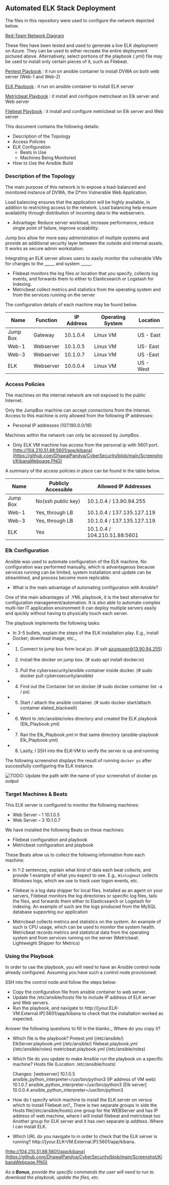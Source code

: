 ## Automated ELK Stack Deployment

The files in this repository were used to configure the network depicted below.

[Red-Team Network Diagram](https://github.com/DhawalPandya/CyberSecurity/blob/main/Elk-Stack-Diagram/RedTeam-Diagram.JPG)

These files have been tested and used to generate a live ELK deployment on Azure. They can be used to either recreate the entire deployment pictured above. Alternatively, select portions of the playbook (.yml) file may be used to install only certain pieces of it, such as Filebeat.

 [Pentest Playbook](https://github.com/DhawalPandya/CyberSecurity/blob/main/Ansible-Playbook/Pentest.yml) : it run on ansible container to install DVWA on both web server (Web-1 and Web-2) 
  
 [ELK Playbook](https://github.com/DhawalPandya/CyberSecurity/blob/main/Ansible-Playbook/ELK-Playbook.yml) : it run on ansible container to install ELK server
  
 [Metricbeat Playbook](https://github.com/DhawalPandya/CyberSecurity/blob/main/Ansible-Playbook/Filebeat-Playbook.yml) : it install and configure metricbeat on Elk server and Web server
 
 [Filebeat Playbook](https://github.com/DhawalPandya/CyberSecurity/blob/main/Ansible-Playbook/Filebeat-Playbook.yml) :  it install and configure metricbeat on Elk server and Web server 
  
  
This document contains the following details:
- Description of the Topology
- Access Policies
- ELK Configuration
  - Beats in Use
  - Machines Being Monitored
- How to Use the Ansible Build


### Description of the Topology

The main purpose of this network is to expose a load-balanced and monitored instance of DVWA, the D*mn Vulnerable Web Application.

Load balancing ensures that the application will be highly available, in addition to restricting access to the network. Load balancing help ensure availability through distribution of incoming data to the webservers.
- Advantage: Reduce server workload, increase performance, reduce single point of failure, improve scalability.

Jump box allow for more easy administration of multiple systems and provide an additional security layer between the outside and internal assets. It works as secure admin workstation.

Integrating an ELK server allows users to easily monitor the vulnerable VMs for changes to the _____ and system _____.
- Filebeat monitors the log files or location that you specify, collects log events, and forwards them to either to Elasticsearch or Logstash for Indexing.
- Metricbeat collect metrics and statistics from the operating system and from the services running on the server

The configuration details of each machine may be found below.

| Name     | Function | IP Address | Operating System |Location   |	
|----------|----------|------------|------------------|---------  |
| Jump Box | Gateway  | 10.1.0.4   | Linux VM         |US - East  |
| Web-1    |Webserver | 10.1.0.5   | Linux VM         |US- East   |
| Web-3    |Webserver | 10.1.0.7   | Linux VM         |US -East   |
| ELK      |Webserver | 10.0.0.4   | Linux VM         |US - West  |

### Access Policies

The machines on the internal network are not exposed to the public Internet. 

Only the JumpBox machine can accept connections from the Internet. Access to this machine is only allowed from the following IP addresses:
- Personal IP addresses (107.190.0.0/16)

Machines within the network can only be accessed by JumpBox.
- Only ELK VM machine has access from the personal ip with 5601 port. [http://104.210.51.88:5601/app/kibana](https://github.com/DhawalPandya/CyberSecurity/blob/main/Screenshot/KibanaWebpage.PNG)

A summary of the access policies in place can be found in the table below.

| Name     | Publicly Accessible | Allowed IP Addresses 	     |
|----------|---------------------|-------------------------------|
| Jump Box | No(ssh public key)  | 10.1.0.4 / 13.90.94.255	     |
| Web-1    | Yes, through LB     | 10.1.0.4 / 137.135.127.119    |                     	
| Web-3    | Yes, through LB     | 10.1.0.4 / 137.135.127.119    |
| ELK      |  Yes                | 10.1.0.4 / 104.210.51.88:5601 |

### Elk Configuration

Ansible was used to automate configuration of the ELK machine. No configuration was performed manually, which is advantageous because services running can be limited, system installation and update can be streamlined, and process become more replicable.
- What is the main advantage of automating configuration with Ansible?

One of the main advantages of .YML playbook, it is the best alternative for configuration management/automation.
It is also able to automate complex multi-tier IT application environment
It can deploy multiple servers easily and quickly without having to physically touch each server.


The playbook implements the following tasks:
- In 3-5 bullets, explain the steps of the ELK installation play. E.g., install Docker; download image; etc._
- 1.	Connect to jump box form local pc. (# ssh azureuser@13.90.94.255) 
- 2.	Install the docker on jump box. (# sudo apt install docker.io) 
- 3.	Pull the cyberxsecurity/ansible container inside docker. (# sudo docker pull cyberxsecurity/ansible)
- 4.	Find out the Container list on docker (# sudo docker container list -a / ps)
- 5.	Start / attach the ansible container. (# sudo docker start/attach container elated_blackwell)
- 6.	Went to /etc/ansible/roles directory and created the ELK playbook (Elk_Playbook.yml)
- 7.	Ran the Elk_Playbook.yml in that same directory (ansible-playbook Elk_Playbook.yml)
- 8.	Lastly, I SSH into the ELK-VM to verify the server is up and running

The following screenshot displays the result of running `docker ps` after successfully configuring the ELK instance.

![TODO: Update the path with the name of your screenshot of docker ps output](Images/docker_ps_output.png)

### Target Machines & Beats
This ELK server is configured to monitor the following machines:
- Web Server – 1		10.1.0.5
- Web Server – 3		10.1.0.7

We have installed the following Beats on these machines:
- Filebeat configuration and playbook
- Metricbeat configuration and playbook


These Beats allow us to collect the following information from each machine:
- In 1-2 sentences, explain what kind of data each beat collects, and provide 1 example of what you expect to see. E.g., `Winlogbeat` collects Windows logs, which we use to track user logon events, etc.

- Filebeat is a log data shipper for local files. Installed as an agent on your servers, Filebeat monitors the log directories or specific log files, tails the files, and forwards them either to Elasticsearch or Logstash for indexing. An example of such are the logs produced from the MySQL database supporting our application

- Metricbeat collects metrics and statistics on the system. An example of such is CPU usage, which can be used to monitor the system health. Metricbeat records metrics and statistical data from the operating system and from services running on the server (Metricbeat: Lightweight Shipper for Metrics)


### Using the Playbook
In order to use the playbook, you will need to have an Ansible control node already configured. Assuming you have such a control node provisioned: 

SSH into the control node and follow the steps below:
- Copy the configuration file from ansible container to web server.
- Update the /etc/ansible/hosts file to include IP address of ELK server and Web servers.
- Run the playbook, and navigate to http://[your.ELK-VM.External.IP]:5601/app/kibana to check that the installation worked as expected.

Answer the following questions to fill in the blanks:_ Where do you copy it?
- Which file is the playbook?
  Pretest.yml (/etc/ansible/)
  ElkServer.playbook.yml (/etc/ansible/)
  filebeat.playbook.yml (/etc/ansible/roles)
  metricbeat.playbook.yml (/etc/ansible/roles)
  
   
- Which file do you update to make Ansible run the playbook on a specific machine? 
  Hosts file (Location: /etc/ansible/hosts)
	
	Changes: [webserver]
	10.1.0.5 ansible_python_interpreter=/usr/bin/python3 (IP address of VM web)
	10.1.0.7 ansible_python_interpreter=/usr/bin/python3
			[Elk server]
	10.0.0.4 ansible_python_interpreter=/usr/bin/python3  

- How do I specify which machine to install the ELK server on versus which to install Filebeat on?_
  There is two separate groups in side the Hosts file(/etc/ansible/hosts).one group for the WEBServer and has IP address of web machine, where I will install filebeat and metricbeat too Another group for ELK server and it has own separate ip addtess. Where I can install ELK. 

- Which URL do you navigate to in order to check that the ELK server is running?
 http://[your.ELK-VM.External.IP]:5601/app/kibana.
 
 [http://104.210.51.88:5601/app/kibana](https://github.com/DhawalPandya/CyberSecurity/blob/main/Screenshot/KibanaWebpage.PNG)

_As a **Bonus**, provide the specific commands the user will need to run to download the playbook, update the files, etc._
